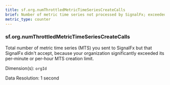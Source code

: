 ```yaml
---
title: sf.org.numThrottledMetricTimeSeriesCreateCalls
brief: Number of metric time series not processed by SignalFx; exceeded per-minute or per-hour MTS creation limit
metric_type: counter
---
```

### sf.org.numThrottledMetricTimeSeriesCreateCalls

Total number of metric time series (MTS) you sent to SignalFx but that SignalFx didn't accept, because your organization significantly exceeded its per-minute or per-hour MTS creation limit.

Dimension(s): `orgId`

Data Resolution: 1 second

